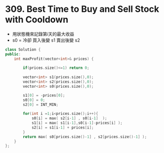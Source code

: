 # 309. Best Time to Buy and Sell Stock with Cooldown

+ 用狀態機來記錄第i天的最大收益
+ s0 = 冷卻   買入後變  s1  賣出後變 s2

```c++
class Solution {
public:
    int maxProfit(vector<int>& prices) {
        
        if(prices.size()<=1) return 0;
        
        vector<int> s1(prices.size(),0);
        vector<int> s2(prices.size(),0);
        vector<int> s0(prices.size(),0);

        s1[0] = -prices[0];
        s0[0] = 0;
        s2[0] = INT_MIN;
               
        for(int i =1;i<prices.size();i++){    
            s0[i] = max( s2[i-1] , s0[i-1]  );
            s1[i] = max( s1[i-1],s0[i-1]-prices[i] );
            s2[i] = s1[i-1] + prices[i];
        }     
        return max( s0[prices.size()-1] , s2[prices.size()-1] );     
    }
};
```

